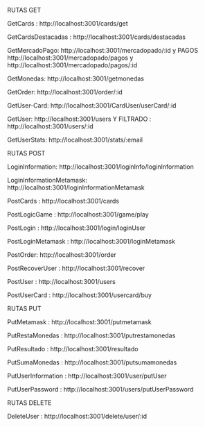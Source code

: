 RUTAS GET

GetCards : http://localhost:3001/cards/get

GetCardsDestacadas : http://localhost:3001/cards/destacadas

GetMercadoPago: http://localhost:3001/mercadopado/:id y PAGOS http://localhost:3001/mercadopado/pagos y http://localhost:3001/mercadopado/pagos/:id

GetMonedas: http://localhost:3001/getmonedas

GetOrder: http://localhost:3001/order/:id

GetUser-Card: http://localhost:3001/CardUser/userCard/:id

GetUser: http://localhost:3001/users Y FILTRADO : http://localhost:3001/users/:id

GetUserStats: http://localhost:3001/stats/:email

RUTAS POST

LoginInformation: http://localhost:3001/loginInfo/loginInformation

LoginInformationMetamask: http://localhost:3001/loginInformationMetamask

PostCards : http://localhost:3001/cards

PostLogicGame : http://localhost:3001/game/play

PostLogin : http://localhost:3001/login/loginUser

PostLoginMetamask : http://localhost:3001/loginMetamask

PostOrder: http://localhost:3001/order

PostRecoverUser : http://localhost:3001/recover

PostUser : http://localhost:3001/users

PostUserCard : http://localhost:3001/usercard/buy

RUTAS PUT

PutMetamask : http://localhost:3001/putmetamask

PutRestaMonedas : http://localhost:3001/putrestamonedas

PutResultado : http://localhost:3001/resultado

PutSumaMonedas : http://localhost:3001/putsumamonedas

PutUserInformation : http://localhost:3001/user/putUser

PutUserPassword : http://localhost:3001/users/putUserPassword


RUTAS DELETE

DeleteUser : http://localhost:3001/delete/user/:id
